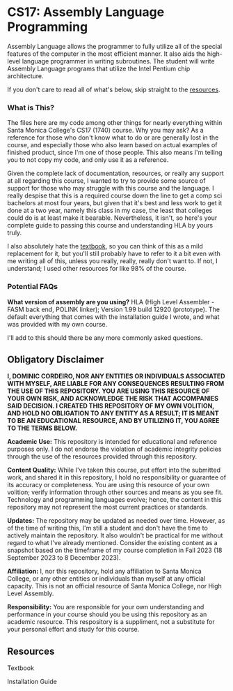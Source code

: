 # CS17: Assembly Language Programming
Assembly Language allows the programmer to fully utilize all of the special features of the computer in the most efficient manner. It also aids the high-level language programmer in writing subroutines. The student will write Assembly Language programs that utilize the Intel Pentium chip architecture.

If you don't care to read all of what's below, skip straight to the [resources](https://github.com/domantcor/cs17/edit/main/README.md#resources).

### What is This?
The files here are my code among other things for nearly everything within Santa Monica College's CS17 (1740) course. Why you may ask? As a reference for those who don't know what to do or are generally lost in the course, and especially those who also learn based on actual examples of finished product, since I'm one of those people. This also means I'm telling you to not copy my code, and only use it as a reference.

Given the complete lack of documentation, resources, or really any support at all regarding this course, I wanted to try to provide some source of support for those who may struggle with this course and the language. I really despise that this is a required course down the line to get a comp sci bachelors at most four years, but given that it's best and less work to get it done at a two year, namely this class in my case, the least that colleges could do is at least make it bearable. Nevertheless, it isn't, so here's your complete guide to passing this course and understanding HLA by yours truly.

I also absolutely hate the [textbook](https://drive.google.com/file/d/1vSHU0EFNvhYojpBVP5A3-jagyOX8XS2E/view?usp=sharing), so you can think of this as a mild replacement for it, but you'll still probably have to refer to it a bit even with me writing all of this, unless you really, really, really don't want to. If not, I understand; I used other resources for like 98% of the course.

### Potential FAQs
**What version of assembly are you using?** HLA (High Level Assembler - FASM back end, POLINK linker); Version 1.99 build 12920 (prototype). The default everything that comes with the installation guide I wrote, and what was provided with my own course.

I'll add to this should there be any more commonly asked questions.

## Obligatory Disclaimer
**I, DOMINIC CORDEIRO, NOR ANY ENTITIES OR INDIVIDUALS ASSOCIATED WITH MYSELF, ARE LIABLE FOR ANY CONSEQUENCES RESULTING FROM THE USE OF THIS REPOSITORY. YOU ARE USING THIS RESOURCE OF YOUR OWN RISK, AND ACKNOWLEDGE THE RISK THAT ACCOMPANIES SAID DECISION. I CREATED THIS REPOSITORY OF MY OWN VOLITION, AND HOLD NO OBLIGATION TO ANY ENTITY AS A RESULT; IT IS MEANT TO BE AN EDUCATIONAL RESOURCE, AND BY UTILIZING IT, YOU AGREE TO THE TERMS BELOW.**

**Academic Use:** This repository is intended for educational and reference purposes only. I do not endorse the violation of academic integrity policies through the use of the resources provided through this repository.

**Content Quality:** While I've taken this course, put effort into the submitted work, and shared it in this repository, I hold no responsibility or guarantee of its accuracy or completeness. You are using this resource of your own volition; verify information through other sources and means as you see fit. Technology and programming languages evolve; hence, the content in this repository may not represent the most current practices or standards.

**Updates:** The repository may be updated as needed over time. However, as of the time of writing this, I'm still a student and don't have the time to actively maintain the repository. It also wouldn't be practical for me without regard to what I've already mentioned. Consider the existing content as a snapshot based on the timeframe of my course completion in Fall 2023 (18 September 2023 to 8 December 2023).

**Affiliation:** I, nor this repository, hold any affiliation to Santa Monica College, or any other entities or individuals than myself at any official capacity. This is not an official resource of Santa Monica College, nor High Level Assembly.

**Responsibility:** You are responsible for your own understanding and performance in your course should you be using this repository as an academic resource. This respository is a suppliment, not a substitute for your personal effort and study for this course.

## Resources

Textbook

Installation Guide
